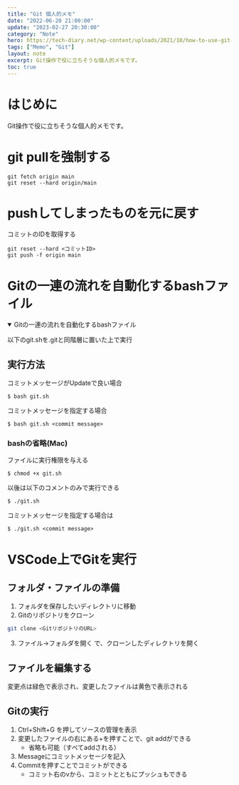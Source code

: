```yaml
---
title: "Git 個人的メモ"
date: "2022-06-20 21:00:00"
update: "2023-02-27 20:30:00"
category: "Note"
hero: https://tech-diary.net/wp-content/uploads/2021/10/how-to-use-git-and-github.png
tags: ["Memo", "Git"]
layout: note
excerpt: Git操作で役に立ちそうな個人的メモです。
toc: true
---
```


# はじめに

Git操作で役に立ちそうな個人的メモです。

<!--more-->

# git pullを強制する

```console
git fetch origin main
git reset --hard origin/main
```

# pushしてしまったものを元に戻す

コミットのIDを取得する

```console
git reset --hard <コミットID>
git push -f origin main
```

# Gitの一連の流れを自動化するbashファイル
<details open>
<summary>Gitの一連の流れを自動化するbashファイル</summary>

<p>以下のgit.shを.gitと同階層に置いた上で実行</p>
<script src="https://gist.github.com/Absolute-Value/884943d8d32398582dd1476ab8221711.js"></script>

<h2>実行方法</h2>
<p>コミットメッセージがUpdateで良い場合</p>
<div class="language-console highlighter-rouge"><div class="highlight"><pre class="highlight"><code><span class="gp">$</span><span class="w"> </span>bash git.sh
</code></pre></div></div>

<p>コミットメッセージを指定する場合</p>
<div class="language-console highlighter-rouge"><div class="highlight"><pre class="highlight"><code><span class="gp">$</span><span class="w"> </span>bash git.sh &lt;commit message&gt;
</code></pre></div></div>

<h3>bashの省略(Mac)</h3>
<p>ファイルに実行権限を与える</p>
<div class="language-console highlighter-rouge"><div class="highlight"><pre class="highlight"><code><span class="gp">$</span><span class="w"> </span><span class="nb">chmod</span> +x git.sh
</code></pre></div></div>

<p>以後は以下のコメントのみで実行できる</p>
<div class="language-console highlighter-rouge"><div class="highlight"><pre class="highlight"><code><span class="gp">$</span><span class="w"> </span>./git.sh
</code></pre></div></div>

<p>コミットメッセージを指定する場合は</p>
<div class="language-console highlighter-rouge"><div class="highlight"><pre class="highlight"><code><span class="gp">$</span><span class="w"> </span>./git.sh &lt;commit message&gt;
</code></pre></div></div>
</details>

# VSCode上でGitを実行

## フォルダ・ファイルの準備
1. フォルダを保存したいディレクトリに移動  
2. Gitのリポジトリをクローン
```bash
git clone <GitリポジトリのURL>
```
3. ファイル->フォルダを開く で、クローンしたディレクトリを開く  

##  ファイルを編集する
変更点は緑色で表示され、変更したファイルは黄色で表示される

## Gitの実行
1. Ctrl+Shift+G を押してソースの管理を表示
2. 変更したファイルの右にある+を押すことで、git addができる
    - 省略も可能（すべてaddされる）
3. Messageにコミットメッセージを記入
4. Commitを押すことでコミットができる
    - コミット右のvから、コミットとともにプッシュもできる